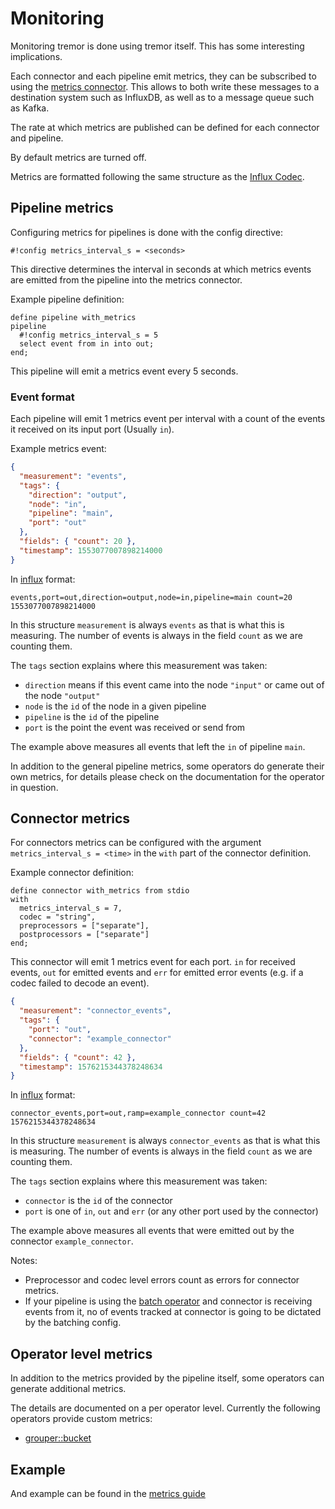 # Monitoring

Monitoring tremor is done using tremor itself. This has some interesting implications.

Each connector and each pipeline emit metrics, they can be subscribed to using the [metrics connector](../reference/connectors/metrics.md). This allows to both write these messages to a destination system such as InfluxDB, as well as to a message queue such as Kafka.

The rate at which metrics are published can be defined for each connector and pipeline.

By default metrics are turned off.

Metrics are formatted following the same structure as the [Influx Codec](../reference/codecs/influx.md).

## Pipeline metrics

Configuring metrics for pipelines is done with the config directive:

```
#!config metrics_interval_s = <seconds>
```

This directive determines the interval in seconds at which metrics events are emitted from the pipeline into the metrics connector.

Example pipeline definition:

```tremor
define pipeline with_metrics
pipeline
  #!config metrics_interval_s = 5
  select event from in into out;
end;
```

This pipeline will emit a metrics event every 5 seconds.

### Event format

Each pipeline will emit 1 metrics event per interval with a count of the events it received on its input port (Usually `in`).

Example metrics event:

```json
{
  "measurement": "events",
  "tags": {
    "direction": "output",
    "node": "in",
    "pipeline": "main",
    "port": "out"
  },
  "fields": { "count": 20 },
  "timestamp": 1553077007898214000
}
```

In [influx](../reference/codecs/influx.md) format:

```influx
events,port=out,direction=output,node=in,pipeline=main count=20 1553077007898214000
```

In this structure `measurement` is always `events` as that is what this is measuring. The number of events is always in the field `count` as we are counting them.

The `tags` section explains where this measurement was taken:

- `direction` means if this event came into the node `"input"` or came out of the node `"output"`
- `node` is the `id` of the node in a given pipeline
- `pipeline` is the `id` of the pipeline
- `port` is the point the event was received or send from

The example above measures all events that left the `in` of pipeline `main`.

In addition to the general pipeline metrics, some operators do generate their own metrics, for details please check on the documentation for the operator in question.

## Connector metrics

For connectors metrics can be configured with the argument `metrics_interval_s = <time>` in the `with` part of the connector definition.

Example connector definition:

```tremor
define connector with_metrics from stdio
with
  metrics_interval_s = 7,
  codec = "string",
  preprocessors = ["separate"],
  postprocessors = ["separate"]
end;
```

This connector will emit 1 metrics event for each port. `in` for received events, `out` for emitted events and `err` for emitted error events (e.g. if a codec failed to decode an event).

```json
{
  "measurement": "connector_events",
  "tags": {
    "port": "out",
    "connector": "example_connector"
  },
  "fields": { "count": 42 },
  "timestamp": 1576215344378248634
}
```

In [influx](../reference/codecs/influx.md) format:

```influx
connector_events,port=out,ramp=example_connector count=42 1576215344378248634
```

In this structure `measurement` is always `connector_events` as that is what this is measuring. The number of events is always in the field `count` as we are counting them.

The `tags` section explains where this measurement was taken:

- `connector` is the `id` of the connector
- `port` is one of `in`, `out` and `err` (or any other port used by the connector)

The example above measures all events that were emitted out by the connector `example_connector`.

Notes:

- Preprocessor and codec level errors count as errors for connector metrics.
- If your pipeline is using the [batch operator](../language/queries/operators#genericbatch) and connector is receiving events from it, no of events tracked at connector is going to be dictated by the batching config.

## Operator level metrics

In addition to the metrics provided by the pipeline itself, some operators can generate additional metrics.

The details are documented on a per operator level. Currently the following operators provide custom metrics:

- [grouper::bucket](../language/queries/operators#grouperbucket)

## Example

And example can be found in the [metrics guide](../guides/metrics.md#tremor-metrics)